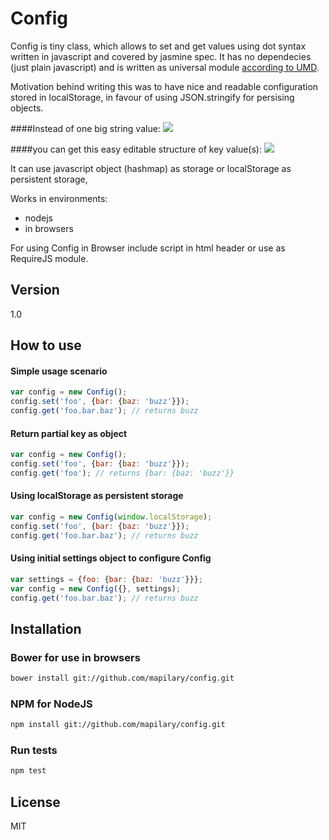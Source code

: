 Config
=========

Config is tiny class, which allows to set and get values using dot syntax written in javascript and covered by jasmine spec. It has no dependecies (just plain javascript) and is written as universal module [according to UMD](https://github.com/umdjs/umd).

Motivation behind writing this was to have nice and readable configuration stored in localStorage, in favour of using JSON.stringify for persising objects.


####Instead of one big string value:
![](https://raw.github.com/mapilary/config/gh-pages/images/localstorage.png)

####you can get this easy editable structure of key value(s):
![](https://raw.github.com/mapilary/config/gh-pages/images/config.png)


It can use javascript object (hashmap) as storage or localStorage as persistent storage,

Works in environments:
  - nodejs
  - in browsers

For using Config in Browser include script in html header or use as RequireJS module.

Version
----

1.0

How to use
--------------

#### Simple usage scenario
```javascript
var config = new Config();
config.set('foo', {bar: {baz: 'buzz'}});
config.get('foo.bar.baz'); // returns buzz
```

#### Return partial key as object
```javascript
var config = new Config();
config.set('foo', {bar: {baz: 'buzz'}});
config.get('foo'); // returns {bar: {baz: 'buzz'}}
```

#### Using localStorage as persistent storage
```javascript
var config = new Config(window.localStorage);
config.set('foo', {bar: {baz: 'buzz'}});
config.get('foo.bar.baz'); // returns buzz
```

#### Using initial settings object to configure Config
```javascript
var settings = {foo: {bar: {baz: 'buzz'}}};
var config = new Config({}, settings);
config.get('foo.bar.baz'); // returns buzz
```

Installation
--------------
### Bower for use in browsers
```sh
bower install git://github.com/mapilary/config.git
```
### NPM for NodeJS
```sh
npm install git://github.com/mapilary/config.git
```
### Run tests
```sh
npm test
```

License
----

MIT